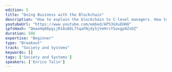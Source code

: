 ```yaml
---
edition: 5
title: "Doing Business with the Blockchain"
description: "How to explain the blockchain to C-level managers. How to convince companies to become more competitive and grow their business by adopting the blockchain technology How to avoid  the major pitfalls of the enterprise mindset ."
youtubeUrl: "https://www.youtube.com/embed/AP53GXuEHH8"
ipfsHash: "QmaoHq86pgijR18sDDL7tqaFNjdy5jVeHrcYSoxgp9ZsDZ"
duration: 506
expertise: "Beginner"
type: "Breakout"
track: "Society and Systems"
keywords: []
tags: ['Society and Systems']
speakers: ['Enrico Talin']
---
```

